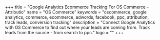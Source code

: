 +++
title = "Google Analytics Ecommerce Tracking For OS Commerce - Attributio"
name = "OS Commerce"
keywords = "oscommerce, google analytics, commerce, ecommerce, adwords, facebook, ppc, attribution, track leads, conversion tracking"
description = "Connect Google Analytics with OS Commerce to find out where your leads are coming from. Track leads from the source - from search to ppc."
logo = ""
+++
